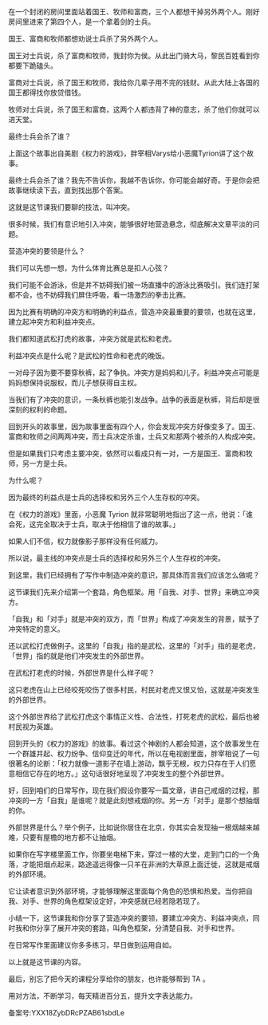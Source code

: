 在一个封闭的房间里面站着国王、牧师和富商，三个人都想干掉另外两个人。刚好房间里进来了第四个人，是一个拿着剑的士兵。

国王、富商和牧师都想劝说士兵杀了另外两个人。

国王对士兵说，杀了富商和牧师，我封你为侯。从此出门骑大马，黎民百姓看到你都要下跪磕头。

富商对士兵说，杀了国王和牧师，我给你几辈子用不完的钱财。从此大陆上各国的国王都得找你放贷借钱。

牧师对士兵说，杀了国王和富商，这两个人都违背了神的意志，杀了他们你就可以进天堂。

最终士兵会杀了谁？

上面这个故事出自美剧《权力的游戏》，胖宰相Varys给小恶魔Tyrion讲了这个故事。

最终士兵会杀了谁？我先不告诉你，我越不告诉你，你可能会越好奇。于是你会把故事继续读下去，直到找出那个答案。

这就是这节课我们要聊的技法，叫冲突。

很多时候，我们有意识地引入冲突，能够很好地营造悬念，彻底解决文章平淡的问题。

营造冲突的要领是什么？

我们可以先想一想，为什么体育比赛总是扣人心弦？

我们可能不会游泳，但是并不妨碍我们被一场直播中的游泳比赛吸引。我们连打架都不会，也不妨碍我们屏住呼吸，看一场激烈的拳击比赛。

因为比赛有明确的冲突方和明确的利益点，营造冲突最重要的要领，也就在这里，建立起冲突方和利益冲突点。

我们都知道武松打虎的故事，冲突方就是武松和老虎。

利益冲突点是什么呢？是武松的性命和老虎的晚饭。

一对母子因为要不要穿秋裤，起了争执。冲突方是妈妈和儿子。利益冲突点可能是妈妈想保持说服权，而儿子想获得自主权。

当我们有了冲突的意识，一条秋裤也能引发战争。战争的表面是秋裤，背后却是很深刻的权利的命题。

回到开头的故事里，因为故事里面有四个人，你会发现冲突方好像变多了。国王、富商和牧师之间两两冲突，而士兵决定杀谁，士兵又和那两个被杀的人构成冲突。

但是如果我们只考虑主要冲突，依然可以看成只有一对，一方是国王、富商和牧师，另一方是士兵。

为什么呢？

因为最终的利益点是士兵的选择权和另外三个人生存权的冲突。

在《权力的游戏》里面，小恶魔 Tyrion 就非常聪明地指出了这一点，他说：「谁会死，这完全取决于士兵，取决于他相信了谁的故事。」

如果人们不信，权力就像影子那样没有任何威力。

所以说，最主线的冲突点是士兵的选择权和另外三个人生存权的冲突。

到这里，我们已经拥有了写作中制造冲突的意识，那具体而言我们应该怎么做呢？

这节课我们先来介绍第一个套路，角色框架。用「自我、对手、世界」来确立冲突方。

「自我」和「对手」就是冲突的双方，而「世界」构成了冲突发生的背景，赋予了冲突特定的意义。

还以武松打虎做例子。这里的「自我」指的是武松，这里的「对手」指的是老虎，「世界」指的就是他们冲突发生的外部世界。

在武松打老虎的时候，外部世界是什么样子呢？

这只老虎在山上已经咬死咬伤了很多村民，村民对老虎又恨又怕，这就是冲突发生的外部世界。

这个外部世界给了武松打虎这个事情正义性、合法性，打死老虎的武松，最后也被村民视为英雄。

回到开头的《权力的游戏》的故事。看过这个神剧的人都会知道，这个故事发生在一个群雄并起、权力纷争、信仰变迁的年代，所以在电视剧里面，胖宰相说了一句很著名的论断：「权力就像一道影子在墙上游动，飘乎无根，权力只存在于人们愿意相信它存在的地方。」这句话很好地呈现了冲突发生的整个外部世界。

好，回到咱们的日常写作，现在我们假设你要写一篇文章，讲自己戒烟的过程，那冲突的一方「自我」是谁呢？就是此刻想戒烟的你。另一方「对手」是那个想抽烟的你。

外部世界是什么？举个例子，比如说你居住在北京，你其实会发现抽一根烟越来越难，只要有屋檐的地方都不让抽烟。

如果你在写字楼里面工作，你要坐电梯下来，穿过一楼的大堂，走到门口的一个角落，才能把烟点起来，路途遥远得像一只羊在非洲的大草原上面迁徙，这就是戒烟的外部环境。

它让读者意识到外部环境，才能够理解这里面每个角色的恐惧和热爱。当你把自我、对手、世界的角色框架设定好，冲突感就已经若隐若现了。

小结一下，这节课我和你分享了营造冲突的要领，要建立冲突方、利益冲突点，同时我和你分享了展开冲突的套路，叫角色框架，分清楚自我、对手和世界。

在日常写作里面建议你多多练习，早日做到运用自如。

以上就是这节课的内容。

最后，别忘了把今天的课程分享给你的朋友，也许能够帮到 TA 。

用对方法，不断学习，每天精进百分五，提升文字表达能力。

备案号:YXX18ZybDRcPZAB61sbdLe